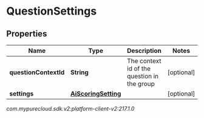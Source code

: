 # QuestionSettings


## Properties

| Name | Type | Description | Notes |
| ------------ | ------------- | ------------- | ------------- |
| **questionContextId** | **String** | The context id of the question in the group |  [optional] |
| **settings** | [**AiScoringSetting**](AiScoringSetting) |  |  [optional] |




_com.mypurecloud.sdk.v2:platform-client-v2:217.1.0_
